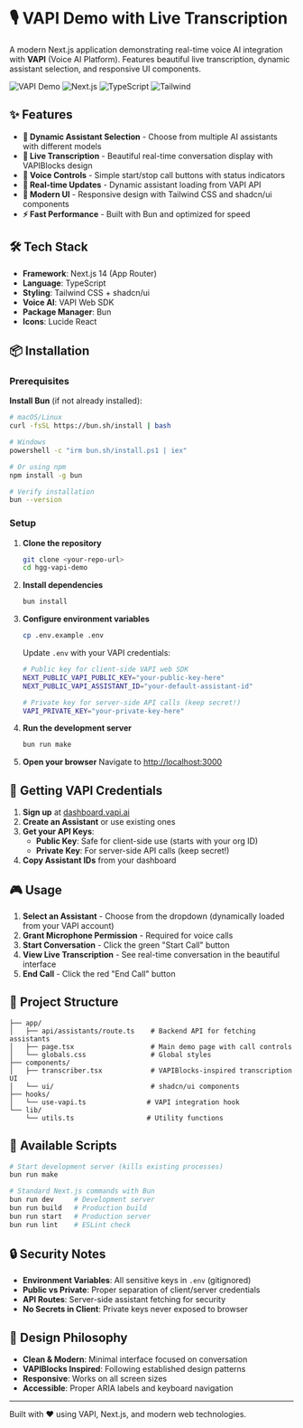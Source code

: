 # 🎙️ VAPI Demo with Live Transcription

A modern Next.js application demonstrating real-time voice AI integration with **VAPI** (Voice AI Platform). Features beautiful live transcription, dynamic assistant selection, and responsive UI components.

![VAPI Demo](https://img.shields.io/badge/VAPI-Voice%20AI-blue) ![Next.js](https://img.shields.io/badge/Next.js-14-black) ![TypeScript](https://img.shields.io/badge/TypeScript-Ready-blue) ![Tailwind](https://img.shields.io/badge/Tailwind-CSS-38bdf8)

## ✨ Features

- **🎯 Dynamic Assistant Selection** - Choose from multiple AI assistants with different models
- **📝 Live Transcription** - Beautiful real-time conversation display with VAPIBlocks design
- **🎤 Voice Controls** - Simple start/stop call buttons with status indicators  
- **🔄 Real-time Updates** - Dynamic assistant loading from VAPI API
- **🎨 Modern UI** - Responsive design with Tailwind CSS and shadcn/ui components
- **⚡ Fast Performance** - Built with Bun and optimized for speed

## 🛠️ Tech Stack

- **Framework**: Next.js 14 (App Router)
- **Language**: TypeScript  
- **Styling**: Tailwind CSS + shadcn/ui
- **Voice AI**: VAPI Web SDK
- **Package Manager**: Bun
- **Icons**: Lucide React

## 📦 Installation

### Prerequisites

**Install Bun** (if not already installed):
```bash
# macOS/Linux
curl -fsSL https://bun.sh/install | bash

# Windows
powershell -c "irm bun.sh/install.ps1 | iex"

# Or using npm
npm install -g bun

# Verify installation
bun --version
```

### Setup

1. **Clone the repository**
   ```bash
   git clone <your-repo-url>
   cd hgg-vapi-demo
   ```

2. **Install dependencies**
   ```bash
   bun install
   ```

3. **Configure environment variables**
   ```bash
   cp .env.example .env
   ```
   
   Update `.env` with your VAPI credentials:
   ```bash
   # Public key for client-side VAPI web SDK  
   NEXT_PUBLIC_VAPI_PUBLIC_KEY="your-public-key-here"
   NEXT_PUBLIC_VAPI_ASSISTANT_ID="your-default-assistant-id"
   
   # Private key for server-side API calls (keep secret!)
   VAPI_PRIVATE_KEY="your-private-key-here"
   ```

4. **Run the development server**
   ```bash
   bun run make
   ```

5. **Open your browser**
   Navigate to [http://localhost:3000](http://localhost:3000)

## 🔑 Getting VAPI Credentials

1. **Sign up** at [dashboard.vapi.ai](https://dashboard.vapi.ai)
2. **Create an Assistant** or use existing ones
3. **Get your API Keys**:
   - **Public Key**: Safe for client-side use (starts with your org ID)
   - **Private Key**: For server-side API calls (keep secret!)
4. **Copy Assistant IDs** from your dashboard

## 🎮 Usage

1. **Select an Assistant** - Choose from the dropdown (dynamically loaded from your VAPI account)
2. **Grant Microphone Permission** - Required for voice calls
3. **Start Conversation** - Click the green "Start Call" button
4. **View Live Transcription** - See real-time conversation in the beautiful interface
5. **End Call** - Click the red "End Call" button

## 📁 Project Structure

```
├── app/
│   ├── api/assistants/route.ts    # Backend API for fetching assistants
│   ├── page.tsx                   # Main demo page with call controls
│   └── globals.css                # Global styles
├── components/
│   ├── transcriber.tsx            # VAPIBlocks-inspired transcription UI
│   └── ui/                        # shadcn/ui components
├── hooks/
│   └── use-vapi.ts               # VAPI integration hook
└── lib/
    └── utils.ts                  # Utility functions
```

## 🚀 Available Scripts

```bash
# Start development server (kills existing processes)
bun run make

# Standard Next.js commands with Bun
bun run dev     # Development server
bun run build   # Production build  
bun run start   # Production server
bun run lint    # ESLint check
```

## 🔒 Security Notes

- **Environment Variables**: All sensitive keys in `.env` (gitignored)
- **Public vs Private**: Proper separation of client/server credentials
- **API Routes**: Server-side assistant fetching for security
- **No Secrets in Client**: Private keys never exposed to browser

## 🎨 Design Philosophy

- **Clean & Modern**: Minimal interface focused on conversation
- **VAPIBlocks Inspired**: Following established design patterns
- **Responsive**: Works on all screen sizes
- **Accessible**: Proper ARIA labels and keyboard navigation

---

Built with ❤️ using VAPI, Next.js, and modern web technologies.